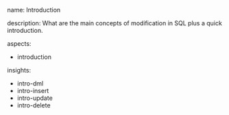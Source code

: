name: Introduction

description: What are the main concepts of modification in SQL plus a quick introduction.

aspects:
  - introduction

insights:
  - intro-dml
  - intro-insert
  - intro-update
  - intro-delete